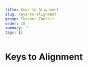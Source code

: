 ```yaml
---
title: Keys to Alignment
slug: keys-to-alignment
group: Teacher Toolkit
order: 10
summary: ''
tags: []
---
```

# Keys to Alignment


